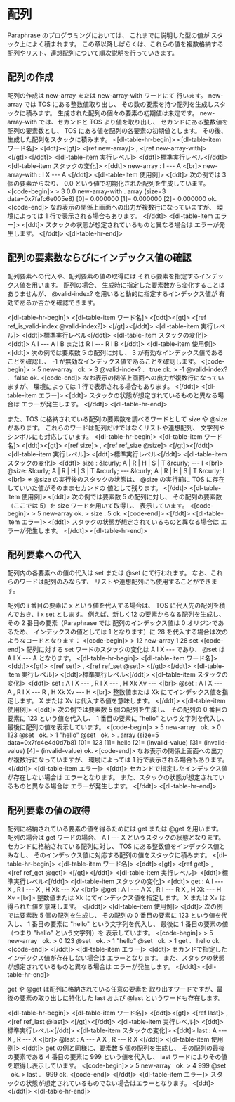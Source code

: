 # 配列
Paraphrase のプログラミングにおいては、
これまでに説明した型の値が
スタック上によく積まれます。
この章以降しばらくは、これらの値を複数格納する
配列やリスト、連想配列について順次説明を行っていきます。

## 配列の作成
配列の作成は new-array または new-array-with ワードにて
行います。
new-array では TOS にある整数値取り出し、
その数の要素を持つ配列を生成しスタックに積みます。
生成された配列の個々の要素の初期値は未定です。
new-array-with では、セカンドと TOS より値を取り出し、
セカンドにある整数値を配列の要素数とし、
TOS にある値を配列の各要素の初期値とします。
その後、生成した配列をスタックに積みます。
<[dl-table-hr-begin]>
<[dl-table-item ワード名]>
<[ddt]><[gt]>
<[ref new-array]> , <[ref new-array-with]> 
<[/gt]><[/ddt]>
<[dl-table-item 実行レベル]>
<[ddt]>標準実行レベル<[/ddt]>
<[dl-table-item スタックの変化]>
<[ddt]>
new-array : I --- A <[br]>
new-array-with : I X --- A
<[/ddt]>
<[dl-table-item 使用例]>
<[ddt]>
次の例では 3 個の要素からなり、
0.0 という値で初期化された配列を生成しています。
<[code-begin]>
&gt; 3 0.0 new-array-with .
  array (size=3 data=0x7fafc6e005e8)
  [0]= 0.000000 [1]= 0.000000 [2]= 0.000000 ok.
<[code-end]>
なお表示の関係上画面への出力が複数行になっていますが、
環境によっては 1 行で表示される場合もあります。
<[/ddt]>
<[dl-table-item エラー]>
<[ddt]>
スタックの状態が想定されているものと異なる場合は
エラーが発生します。
<[/ddt]>
<[dl-table-hr-end]>

## 配列の要素数ならびにインデックス値の確認
配列要素への代入や、配列要素の値の取得には
それら要素を指定するインデックス値を用います。
配列の場合、
生成時に指定した要素数から変化することはありませんが、
@valid-index&quest; を用いると動的に指定するインデックス値が
有効であるか否かを確認できます。

<[dl-table-hr-begin]>
<[dl-table-item ワード名]>
  <[ddt]><[gt]>
    <[ref ref_is_valid-index @valid-index&quest;]> 
  <[/gt]><[/ddt]>
<[dl-table-item 実行レベル]>
<[ddt]>標準実行レベル<[/ddt]>
<[dl-table-item スタックの変化]>
<[ddt]>
A I --- A I B または R I --- R I B
<[/ddt]>
<[dl-table-item 使用例]>
<[ddt]>
次の例では要素数 5 の配列に対し、
3 が有効なインデックス値であることを確認し、
-1 が無効なインデックス値であることを確認します。
<[code-begin]>
&gt; 5 new-array
&nbsp; ok.
&gt; 3 @valid-index? .
&nbsp; true ok.
&gt; -1 @valid-index? .
&nbsp; false ok.
<[code-end]>
なお表示の関係上画面への出力が複数行になっていますが、
環境によっては 1 行で表示される場合もあります。
<[/ddt]>
<[dl-table-item エラー]>
<[ddt]>
スタックの状態が想定されているものと異なる場合は
エラーが発生します。
<[/ddt]>
<[dl-table-hr-end]>

また、TOS に格納されている配列の要素数を調べるワードとして
size や @size があります。
これらのワードは配列だけではなくリストや連想配列、
文字列やシンボルにも対応しています。
<[dl-table-hr-begin]>
<[dl-table-item ワード名]>
  <[ddt]><[gt]>
    <[ref size]> , <[ref ref_size  @size]> 
  <[/gt]><[/ddt]>
<[dl-table-item 実行レベル]>
<[ddt]>標準実行レベル<[/ddt]>
<[dl-table-item スタックの変化]>
<[ddt]>
size : &lcurly;
        A &verbar; R &verbar; H &verbar; S &verbar; T
       &rcurly;
        --- I <[br]>
@size: &lcurly;
        A &verbar; R &verbar; H &verbar; S &verbar; T 
       &rcurly;
        --- &lcurly;
                A &verbar; R &verbar; H &verbar; S &verbar; T
            &rcurly; I <[br]>
※ @size の実行後のスタックの状態は、
@size の実行前に TOS に存在していいた値がそのままセカンドの
値として残ります。
<[/ddt]>
<[dl-table-item 使用例]>
<[ddt]>
次の例では要素数 5 の配列に対し、
その配列の要素数（ここでは 5）を size ワードを用いて取得し、
表示しています。
<[code-begin]>
&gt; 5 new-array
  ok.
&gt; size .
  5 ok.
<[code-end]>
<[/ddt]>
<[dl-table-item エラー]>
<[ddt]>
スタックの状態が想定されているものと異なる場合は
エラーが発生します。
<[/ddt]>
<[dl-table-hr-end]>

## 配列要素への代入
配列内の各要素への値の代入は set または @set にて行われます。
なお、これらのワードは配列のみならず、
リストや連想配列にも使用することができます。

配列の i 番目の要素に x という値を代入する場合は、
TOS に代入先の配列を積んでおき、i x set とします。
例えば、新しく12 の要素からなる配列を生成し、
その 2 番目の要素（Paraphrase では
配列のインデックス値は 0 オリジンであるため、
インデックスの値としては 1 となります）に
28 を代入する場合は次のようなコードとなります：
<[code-begin]>
&gt; 12 new-array 1 28 set
<[code-end]>
配列に対する set ワードのスタックの変化は A I X --- であり、
@set は A I X --- A となります。
<[dl-table-hr-begin]>
<[dl-table-item ワード名]>
  <[ddt]><[gt]>
    <[ref set]> , <[ref ref_set @set]> 
  <[/gt]><[/ddt]>
<[dl-table-item 実行レベル]>
<[ddt]>標準実行レベル<[/ddt]>
<[dl-table-item スタックの変化]>
<[ddt]>
set  : A I X --- , R I X --- , H Xk Xv --- <[br]>
@set : A I X --- A , R I X --- R , H Xk Xv --- H <[br]>
整数値または Xk にてインデックス値を指定します。
X または Xv は代入する値を意味します。
<[/ddt]>
<[dl-table-item 使用例]>
<[ddt]>
次の例では要素数 5 個の配列を生成し、
その配列の 0 番目の要素に 123 という値を代入し、
1 番目の要素に "hello" という文字列を代入し、
最後に配列の値を表示しています。
<[code-begin]>
&gt; 5 new-array
&nbsp; ok.
&gt; 0 123 @set
&nbsp; ok.
&gt; 1 "hello" @set
&nbsp; ok.
&gt; .
  array (size=5 data=0x7fc4e4d0d7b8)
  [0]= 123 [1]= hello
  [2]= (invalid-value) [3]= (invalid-value)
  [4]= (invalid-value)
  ok.
<[code-end]>
なお表示の関係上画面への出力が複数行になっていますが、
環境によっては 1 行で表示される場合もあります。
<[/ddt]>
<[dl-table-item エラー]>
<[ddt]>
セカンドで指定したインデックス値が存在しない場合は
エラーとなります。
また、スタックの状態が想定されているものと異なる場合は
エラーが発生します。
<[/ddt]>
<[dl-table-hr-end]>

## 配列要素の値の取得
配列に格納されている要素の値を得るためには
get または @get を用います。
配列の場合は get ワードの場合、
A I --- X というスタックの状態となります。
セカンドに格納されている配列に対し、
TOS にある整数値をインデックス値とみなし、
そのインデックス値に対応する配列の値をスタックに積みます。
<[dl-table-hr-begin]>
<[dl-table-item ワード名]>
  <[ddt]><[gt]>
    <[ref get]> , <[ref ref_get @get]> 
  <[/gt]><[/ddt]>
<[dl-table-item 実行レベル]>
<[ddt]>標準実行レベル<[/ddt]>
<[dl-table-item スタックの変化]>
<[ddt]>
get  : A I --- X , R I --- X , H Xk --- Xv <[br]>
@get : A I --- A X , R I --- R X , H Xk --- H Xv <[br]>
整数値または Xk にてインデックス値を指定します。
X または Xv は得られた値を意味します。
<[/ddt]>
<[dl-table-item 使用例]>
<[ddt]>
次の例では要素数 5 個の配列を生成し、
その配列の 0 番目の要素に 123 という値を代入し、
1 番目の要素に "hello" という文字列を代入し、
最後に 1 番目の要素の値（つまり "hello" という文字列）を
表示しています。
<[code-begin]>
&gt; 5 new-array
&nbsp; ok.
&gt; 0 123 @set
&nbsp; ok.
&gt; 1 "hello" @set
&nbsp; ok.
&gt; 1 get .
&nbsp; hello  ok.
<[code-end]>
<[/ddt]>
<[dl-table-item エラー]>
<[ddt]>
セカンドで指定したインデックス値が存在しない場合は
エラーとなります。
また、スタックの状態が想定されているものと異なる場合は
エラーが発生します。
<[/ddt]>
<[dl-table-hr-end]>

get や @get は配列に格納されている任意の要素を
取り出すワードですが、最後の要素の取り出しに特化した
last および @last というワードも存在します。

<[dl-table-hr-begin]>
<[dl-table-item ワード名]>
  <[ddt]><[gt]>
    <[ref last]> , <[ref ref_last @last]> 
  <[/gt]><[/ddt]>
<[dl-table-item 実行レベル]>
<[ddt]>標準実行レベル<[/ddt]>
<[dl-table-item スタックの変化]>
<[ddt]>
last  : A --- X , R --- X <[br]>
@last : A --- A X , R --- R X 
<[/ddt]>
<[dl-table-item 使用例]>
<[ddt]>
get の例と同様に、要素数 5 個の配列を生成し、
その配列の最後の要素である 4 番目の要素に 999 という値を代入し、
last ワードによりその値を取得し表示しています。
<[code-begin]>
&gt; 5 new-array
&nbsp; ok.
&gt; 4 999 @set
&nbsp; ok.
&gt; last .
&nbsp; 999 ok.
<[code-end]>
<[/ddt]>
<[dl-table-item エラー]>
スタックの状態が想定されているものでない場合はエラーとなります。
<[ddt]>
<[/ddt]>
<[dl-table-hr-end]>

